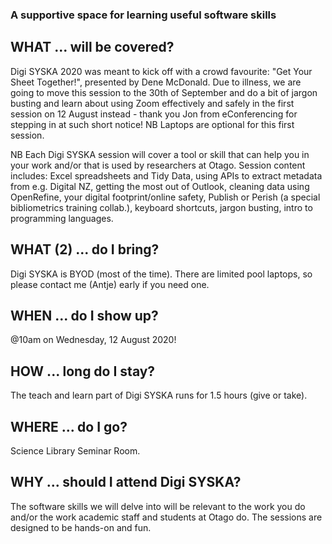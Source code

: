 ### A supportive space for learning useful software skills

## WHAT ... will be covered?
Digi SYSKA 2020 was meant to kick off with a crowd favourite: "Get Your Sheet Together!", presented by Dene McDonald. Due to illness, we are going to move this session to the 30th of September and do a bit of jargon busting and learn about using Zoom effectively and safely in the first session on 12 August instead - thank you Jon from eConferencing for stepping in at such short notice! NB Laptops are optional for this first session.

NB Each Digi SYSKA session will cover a tool or skill that can help you in your work and/or that is used by researchers at Otago. Session content includes: Excel spreadsheets and Tidy Data, using APIs to extract metadata from e.g. Digital NZ, getting the most out of Outlook, cleaning data using OpenRefine, your digital footprint/online safety, Publish or Perish (a special bibliometrics training collab.), keyboard shortcuts, jargon busting, intro to programming languages.   

## WHAT (2) ... do I bring?
Digi SYSKA is BYOD (most of the time). There are limited pool laptops, so please contact me (Antje) early if you need one. 

## WHEN ... do I show up?
@10am on Wednesday, 12 August 2020! 

## HOW ... long do I stay?
The teach and learn part of Digi SYSKA runs for 1.5 hours (give or take).

## WHERE ... do I go?
Science Library Seminar Room.

## WHY ... should I attend Digi SYSKA?
The software skills we will delve into will be relevant to the work you do and/or the work academic staff and students at Otago do. The sessions are designed to be hands-on and fun. 


